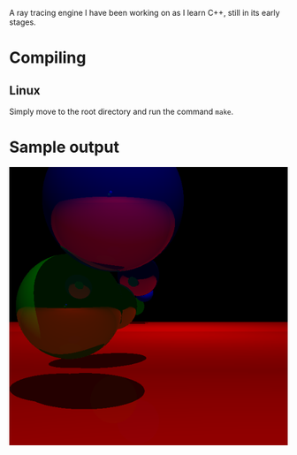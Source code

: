 A ray tracing engine I have been working on as I learn C++, still in its early stages.

# Compiling
## Linux
Simply move to the root directory and run the command ``make``.

# Sample output
![Sample output](sample.png)

